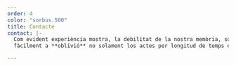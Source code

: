 ```yaml
---
order: 4
color: "sorbus.500"
title: Contacte
contact: |-
  Com evident experiència mostra, la debilitat de la nostra memòria, sotsmetent
  fàcilment a **oblivió** no solament los actes per longitud de temps envellits.

---
```


